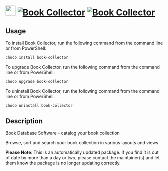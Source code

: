 ﻿# <img src="https://cdn.jsdelivr.net/gh/mkevenaar/chocolatey-packages@80cca03cb46a5447d642966a1fe87ab354ae8b3a/icons/book-collector.png" width="32" height="32"/> [![Book Collector](https://img.shields.io/chocolatey/v/book-collector.svg?label=Book+Collector)](https://chocolatey.org/packages/book-collector) [![Book Collector](https://img.shields.io/chocolatey/dt/book-collector.svg)](https://chocolatey.org/packages/book-collector)

## Usage
To install Book Collector, run the following command from the command line or from PowerShell:
```powershell
choco install book-collector
```

To upgrade Book Collector, run the following command from the command line or from PowerShell:
```powershell
choco upgrade book-collector
```

To uninstall Book Collector, run the following command from the command line or from PowerShell:
```powershell
choco uninstall book-collector
```

## Description
Book Database Software - catalog your book collection

Browse, sort and search your book collection in various layouts and views

**Please Note**: This is an automatically updated package. If you find it is
out of date by more than a day or two, please contact the maintainer(s) and
let them know the package is no longer updating correctly.


